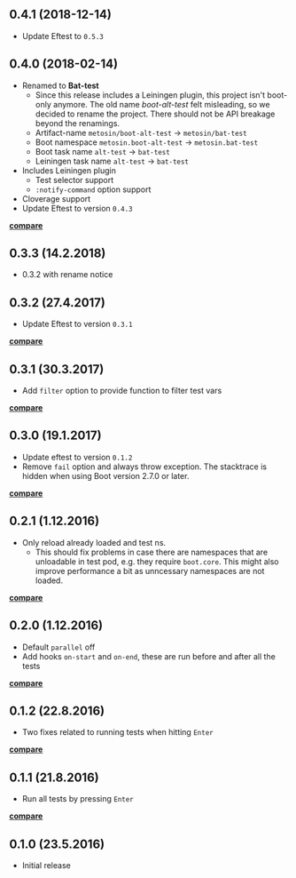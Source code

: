 ## 0.4.1 (2018-12-14)

- Update Eftest to `0.5.3`

## 0.4.0 (2018-02-14)

- Renamed to **Bat-test**
    - Since this release includes a Leiningen plugin, this project isn't boot-only anymore.
      The old name *boot-alt-test* felt misleading, so we decided to rename the project.
      There should not be API breakage beyond the renamings.
    - Artifact-name `metosin/boot-alt-test` -> `metosin/bat-test`
    - Boot namespace `metosin.boot-alt-test` -> `metosin.bat-test`
    - Boot task name `alt-test` -> `bat-test`
    - Leiningen task name `alt-test` -> `bat-test`
- Includes Leiningen plugin
    - Test selector support
    - `:notify-command` option support
- Cloverage support
- Update Eftest to version `0.4.3`

**[compare](https://github.com/metosin/boot-alt-test/compare/0.3.2...0.4.0)**

## 0.3.3 (14.2.2018)

- 0.3.2 with rename notice

## 0.3.2 (27.4.2017)

- Update Eftest to version `0.3.1`

**[compare](https://github.com/metosin/boot-alt-test/compare/0.3.1...0.3.2)**

## 0.3.1 (30.3.2017)

- Add `filter` option to provide function to filter test vars

**[compare](https://github.com/metosin/boot-alt-test/compare/0.3.0...0.3.1)**

## 0.3.0 (19.1.2017)

- Update eftest to version `0.1.2`
- Remove `fail` option and always throw exception. The stacktrace is hidden when using Boot version 2.7.0 or later.

**[compare](https://github.com/metosin/boot-alt-test/compare/0.2.1...0.3.0)**

## 0.2.1 (1.12.2016)

- Only reload already loaded and test ns.
    - This should fix problems in case there are namespaces that are
    unloadable in test pod, e.g. they require `boot.core`. This might also
    improve performance a bit as unncessary namespaces are not loaded.

**[compare](https://github.com/metosin/boot-alt-test/compare/0.2.0...0.2.1)**

## 0.2.0 (1.12.2016)

- Default `parallel` off
- Add hooks `on-start` and `on-end`, these are run before and after all the tests

**[compare](https://github.com/metosin/boot-alt-test/compare/0.1.2...0.2.0)**

## 0.1.2 (22.8.2016)

- Two fixes related to running tests when hitting `Enter`

**[compare](https://github.com/metosin/boot-alt-test/compare/0.1.1...0.1.2)**

## 0.1.1 (21.8.2016)

- Run all tests by pressing `Enter`

**[compare](https://github.com/metosin/boot-alt-test/compare/0.1.0...0.1.1)**

## 0.1.0 (23.5.2016)

- Initial release
